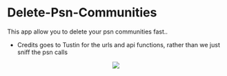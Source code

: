 # Delete-Psn-Communities
This app allow you to delete your psn communities fast..

* Credits goes to Tustin for the urls and api functions, rather than we just sniff the psn calls

<p align="center">
<img src="https://raw.githubusercontent.com/BISOON/psn-communities-deleter/master/Communities%20Deleter/screenshot.PNG" />
</p>
